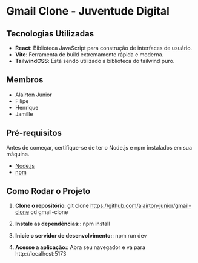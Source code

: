 # Gmail Clone - Juventude Digital

## Tecnologias Utilizadas

- **React**: Biblioteca JavaScript para construção de interfaces de usuário.
- **Vite**: Ferramenta de build extremamente rápida e moderna.
- **TailwindCSS**: Está sendo utilizado a biblioteca do tailwind puro.

## Membros 

 - Alairton Junior
 - Filipe
 - Henrique
 - Jamille

## Pré-requisitos

Antes de começar, certifique-se de ter o Node.js e npm instalados em sua máquina.

- [Node.js](https://nodejs.org/)
- [npm](https://www.npmjs.com/)

## Como Rodar o Projeto

1. **Clone o repositório**:
   git clone https://github.com/alairton-junior/gmail-clone
   cd gmail-clone

2. **Instale as dependências:**:
   npm install
  
3. **Inicie o servidor de desenvolvimento:**:
   npm run dev

4. **Acesse a aplicação:**:
   Abra seu navegador e vá para http://localhost:5173
